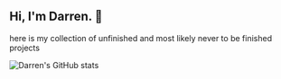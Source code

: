 ## Hi, I'm Darren. 👋 
here is my collection of unfinished and most likely never to be finished projects


![Darren's GitHub stats](https://github-readme-stats.vercel.app/api?username=justjooste&show_icons=true&theme=dark)
